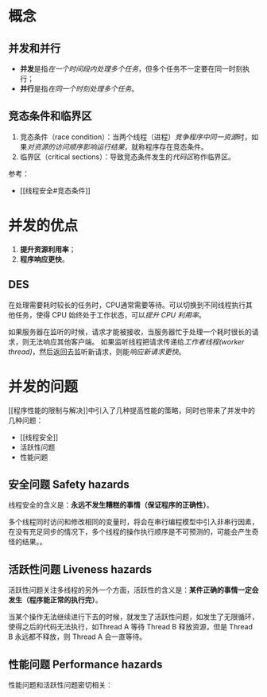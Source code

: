# 概念
## 并发和并行
- **并发**是指*在一个时间段内处理多个任务*，但多个任务不一定要在同一时刻执行；
- **并行**是指*在同一个时刻处理多个任务*。

## 竞态条件和临界区
1. 竞态条件（race condition）：当两个线程（进程）*竞争程序中同一资源*时，如果*对资源的访问顺序影响运行结果*，就称程序存在竞态条件。
2. 临界区（critical sections）：导致竞态条件发生的*代码区*称作临界区。

参考：
- [[线程安全#竞态条件]]

# 并发的优点
1. **提升资源利用率**；
2. **程序响应更快**。

## DES
在处理需要耗时较长的任务时，CPU通常需要等待。可以切换到不同线程执行其他任务，使得 CPU 始终处于工作状态，可以*提升 CPU 利用率*。

如果服务器在监听的时候，请求才能被接收，当服务器忙于处理一个耗时很长的请求，则无法响应其他客户端。
如果监听线程把请求传递给*工作者线程(worker thread)*，然后返回去监听新请求，则能*响应新请求更快*。


# 并发的问题
[[程序性能的限制与解决]]中引入了几种提高性能的策略，同时也带来了并发中的几种问题：
- [[线程安全]]
- 活跃性问题
- 性能问题

## 安全问题 Safety hazards
线程安全的含义是：**永远不发生糟糕的事情（保证程序的正确性）**。

多个线程同时访问和修改相同的变量时，将会在串行编程模型中引入非串行因素，在没有充足同步的情况下，多个线程的操作执行顺序是不可预测的，可能会产生奇怪的结果。。


## 活跃性问题 Liveness hazards
活跃性问题关注多线程的另外一个方面，活跃性的含义是：**某件正确的事情一定会发生（程序能正常的执行完）**。

当某个操作无法继续进行下去的时候，就发生了活跃性问题，如发生了无限循环，使得之后的代码无法执行，如Thread A 等待 Thread B 释放资源，但是 Thread B 永远都不释放，则 Thread A 会一直等待。

## 性能问题 Performance hazards
性能问题和活跃性问题密切相关：

